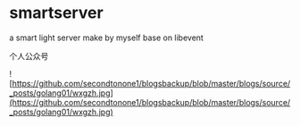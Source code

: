 # smartserver
a smart light server make by myself base on libevent

个人公众号

![https://github.com/secondtonone1/blogsbackup/blob/master/blogs/source/_posts/golang01/wxgzh.jpg](https://github.com/secondtonone1/blogsbackup/blob/master/blogs/source/_posts/golang01/wxgzh.jpg)
